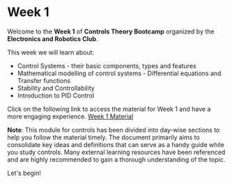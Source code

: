 # Week 1

Welcome to the **Week 1** of **Controls Theory Bootcamp** organized by the **Electronics and Robotics Club**.

This week we will learn about:
*	Control Systems - their basic components, types and features
*	Mathematical modelling of control systems - Differential equations and Transfer functions
*	Stability and Controllability
*	Introduction to PID Control

Click on the following link to access the material for Week 1 and have a more engaging experience.
[Week 1 Material](https://colab.research.google.com/drive/1uOsE_tVoBd8ANP4vq-xk6BhoZzq9OQC9?usp=sharing#scrollTo=968b7a07)

**Note**: This module for controls has been divided into day-wise sections to help you follow the material timely. The document primarily aims to consolidate key ideas and definitions that can serve as a handy guide while you study controls. Many external learning resources have been referenced and are highly recommended to gain a thorough understanding of the topic. 

Let's begin!
